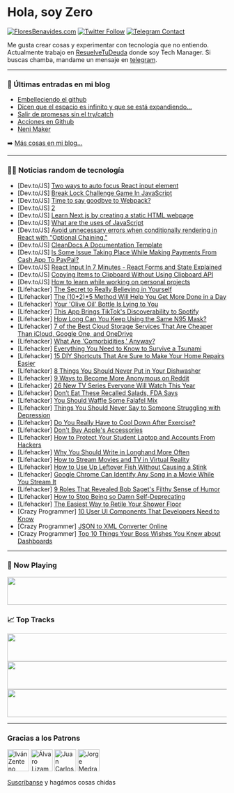 # Hola, soy Zero

[![FloresBenavides.com](https://img.shields.io/website?down_message=oops&label=MiBlog&style=for-the-badge&up_message=online&url=https%3A%2F%2Ffloresbenavides.com)](https://floresbenavides.com) [![Twitter Follow](https://img.shields.io/twitter/follow/ZeroDragon?color=%231DA1F2&label=Follow&logo=twitter&logoColor=ffffff&style=for-the-badge)](https://twitter.com/zerodragon) [![Telegram Contact](https://img.shields.io/badge/escr%C3%ADbeme-ZeroDragon-%2326A5E4?style=for-the-badge&logo=telegram)](https://t.me/zerodragon)

Me gusta crear cosas y experimentar con tecnología que no entiendo.
Actualmente trabajo en [ResuelveTuDeuda](http://github.com/resuelve) donde soy Tech Manager.
Si buscas chamba, mandame un mensaje en [telegram](https://t.me/zerodragon).

---

### 📕 Últimas entradas en mi blog
<!-- BLOG-POST-LIST:START -->
- [Embelleciendo el github](https://floresbenavides.com/embelleciendo-el-github/)
- [Dicen que el espacio es infinito y que se está expandiendo…](https://floresbenavides.com/dicen-que-el-espacio-es-infinito-y-que-se-esta-expandiendo/)
- [Salir de promesas sin el try/catch](https://floresbenavides.com/salir-de-promesas-sin-el-try-catch/)
- [Acciones en Github](https://floresbenavides.com/acciones-en-github/)
- [Neni Maker](https://floresbenavides.com/neni-maker/)
<!-- BLOG-POST-LIST:END -->

➡️ [Más cosas en mi blog...](https://floresbenavides.com)

---

### 👨‍💻 Noticias random de tecnología
<!-- TECH-POSTS:START -->
- [Dev.to/JS] [Two ways to auto focus React input element](https://dev.to/nitsancohen770/two-ways-to-auto-focus-react-input-element-3pcf)
- [Dev.to/JS] [Break Lock Challenge Game In JavaScript](https://dev.to/kaixinn/break-lock-challenge-game-in-javascript-2bb4)
- [Dev.to/JS] [Time to say goodbye to Webpack?](https://dev.to/gauravbehere/time-to-say-goodbye-to-webpack-2kn8)
- [Dev.to/JS] [2](https://dev.to/trungjamin/2-38nc)
- [Dev.to/JS] [Learn Next.js by creating a static HTML webpage](https://dev.to/itminds/learn-nextjs-by-creating-a-static-html-webpage-4l60)
- [Dev.to/JS] [What are the uses of JavaScript](https://dev.to/heyvik/what-are-the-uses-of-javascript-gk6)
- [Dev.to/JS] [Avoid unnecessary errors when conditionally rendering in React with &quot;Optional Chaining.&quot;](https://dev.to/kachidk/avoid-unnecessary-errors-when-conditionally-rendering-in-react-with-optional-chaining-2ol7)
- [Dev.to/JS] [CleanDocs A Documentation Template](https://dev.to/lmas3009/cleandocs-a-documentation-template-59h9)
- [Dev.to/JS] [Is Some Issue Taking Place While Making Payments From Cash App To PayPal?](https://dev.to/keikismith/is-some-issue-taking-place-while-making-payments-from-cash-app-to-paypal-42cf)
- [Dev.to/JS] [React Input In 7 Minutes - React Forms and State Explained](https://dev.to/gargkunal/react-input-in-7-minutes-react-forms-and-state-explained-ie)
- [Dev.to/JS] [Copying Items to Clipboard Without Using Clipboard API](https://dev.to/ertanozdemir/copying-items-to-clipboard-without-using-clipboard-api-1a2o)
- [Dev.to/JS] [How to learn while working on personal projects](https://dev.to/how-to-dev/how-to-learn-while-working-on-personal-projects-10gk)
- [Lifehacker] [The Secret to Really Believing in Yourself](https://lifehacker.com/the-secret-to-really-believing-in-yourself-1848348079)
- [Lifehacker] [The &lpar;10+2&rpar;*5 Method Will Help You Get More Done in a Day](https://lifehacker.com/the-10-2-5-method-will-help-you-get-more-done-in-a-da-1848347801)
- [Lifehacker] [Your &#39;Olive Oil&#39; Bottle Is Lying to You](https://lifehacker.com/your-olive-oil-bottle-is-lying-to-you-1848346076)
- [Lifehacker] [This App Brings TikTok&#39;s Discoverability to Spotify](https://lifehacker.com/this-app-brings-tiktoks-discoverability-to-spotify-1848345114)
- [Lifehacker] [How Long Can You Keep Using the Same N95 Mask?](https://lifehacker.com/how-long-can-you-keep-using-the-same-n95-mask-1848345117)
- [Lifehacker] [7 of the Best Cloud Storage Services That Are Cheaper Than iCloud, Google One, and OneDrive](https://lifehacker.com/7-of-the-best-cloud-storage-services-that-are-cheaper-t-1848337152)
- [Lifehacker] [What Are &#39;Comorbidities,&#39; Anyway?](https://lifehacker.com/what-are-comorbidities-anyway-1848346305)
- [Lifehacker] [Everything You Need to Know to Survive a Tsunami](https://lifehacker.com/everything-you-need-to-know-to-survive-a-tsunami-1848345538)
- [Lifehacker] [15 DIY Shortcuts That Are Sure to Make Your Home Repairs Easier](https://lifehacker.com/15-diy-shortcuts-that-are-sure-to-make-your-home-repair-1848344693)
- [Lifehacker] [8 Things You Should Never Put in Your Dishwasher](https://lifehacker.com/8-things-you-should-never-put-in-your-dishwasher-1848341293)
- [Lifehacker] [9 Ways to Become More Anonymous on Reddit](https://lifehacker.com/9-ways-to-become-more-anonymous-on-reddit-1848343187)
- [Lifehacker] [26 New TV Series Everyone Will Watch This Year](https://lifehacker.com/26-new-tv-series-everyone-will-watch-this-year-1848329491)
- [Lifehacker] [Don’t Eat These Recalled Salads, FDA Says](https://lifehacker.com/don-t-eat-these-recalled-salads-fda-says-1848344484)
- [Lifehacker] [You Should Waffle Some Falafel Mix](https://lifehacker.com/you-should-waffle-some-falafel-mix-1848341955)
- [Lifehacker] [Things You Should Never Say to Someone Struggling with Depression](https://lifehacker.com/things-you-should-never-say-to-someone-struggling-with-1848341256)
- [Lifehacker] [Do You Really Have to Cool Down After Exercise?](https://lifehacker.com/do-you-really-have-to-cool-down-after-exercise-1848341365)
- [Lifehacker] [Don&#39;t Buy Apple&#39;s Accessories](https://lifehacker.com/dont-buy-apples-accessories-1848340426)
- [Lifehacker] [How to Protect Your Student Laptop and Accounts From Hackers](https://lifehacker.com/how-to-protect-your-student-laptop-and-accounts-from-ha-1848245958)
- [Lifehacker] [Why You Should Write in Longhand More Often](https://lifehacker.com/why-you-should-write-in-longhand-more-often-1848339416)
- [Lifehacker] [How to Stream Movies and TV in Virtual Reality](https://lifehacker.com/how-to-stream-movies-and-tv-in-virtual-reality-1848340674)
- [Lifehacker] [How to Use Up Leftover Fish Without Causing a Stink](https://lifehacker.com/how-to-use-up-leftover-fish-without-causing-a-stink-1848339763)
- [Lifehacker] [Google Chrome Can Identify Any Song in a Movie While You Stream It](https://lifehacker.com/google-chrome-can-identify-any-song-in-a-movie-while-yo-1848338495)
- [Lifehacker] [9 Roles That Revealed Bob Saget&#39;s Filthy Sense of Humor](https://lifehacker.com/9-roles-that-revealed-bob-sagets-filthy-sense-of-humor-1848337727)
- [Lifehacker] [How to Stop Being so Damn Self-Deprecating](https://lifehacker.com/how-to-stop-being-so-damn-self-deprecating-1848316538)
- [Lifehacker] [The Easiest Way to Retile Your Shower Floor](https://lifehacker.com/the-easiest-way-to-retile-your-shower-floor-1848338026)
- [Crazy Programmer] [10 User UI Components That Developers Need to Know](https://www.thecrazyprogrammer.com/2022/01/user-ui-components-that-developers-need-to-know.html)
- [Crazy Programmer] [JSON to XML Converter Online](https://www.thecrazyprogrammer.com/2022/01/json-to-xml-converter.html)
- [Crazy Programmer] [Top 10 Things Your Boss Wishes You Knew about Dashboards](https://www.thecrazyprogrammer.com/2022/01/top-10-things-your-boss-wishes-you-knew-about-dashboards.html)<!-- TECH-POSTS:END -->

---

### 🎵 Now Playing
<a href="https://spotify-now-playing-dun.vercel.app/now-playing?open"><img src="https://spotify-now-playing-dun.vercel.app/now-playing" width="540" height="64"></a>

### 📈 Top Tracks
<a href="https://spotify-now-playing-dun.vercel.app/top-tracks?i=1&open"><img src="https://spotify-now-playing-dun.vercel.app/top-tracks?i=1" width="540" height="64"></a>
<a href="https://spotify-now-playing-dun.vercel.app/top-tracks?i=2&open"><img src="https://spotify-now-playing-dun.vercel.app/top-tracks?i=2" width="540" height="64"></a>
<a href="https://spotify-now-playing-dun.vercel.app/top-tracks?i=3&open"><img src="https://spotify-now-playing-dun.vercel.app/top-tracks?i=3" width="540" height="64"></a>

---

### Gracias a los Patrons
[<img src="https://avatars.githubusercontent.com/u/243380?v=4" alt="Iván Zenteno" width="50px">](https://github.com/k001) [<img src="https://avatars.githubusercontent.com/u/19955639?v=4" alt="Álvaro Lizama" width="50px">](https://github.com/alvarolizama) [<img src="https://avatars.githubusercontent.com/u/2718753?v=4" alt="Juan Carlos Ruiz" width="50px">](https://github.com/JuanCrg90) [<img src="https://avatars.githubusercontent.com/u/37025?v=4" alt="Jorge Medrano" width="50px">](https://github.com/h1pp1e) 

[Suscríbanse](https://www.patreon.com/zerodragon) y hagámos cosas chidas

